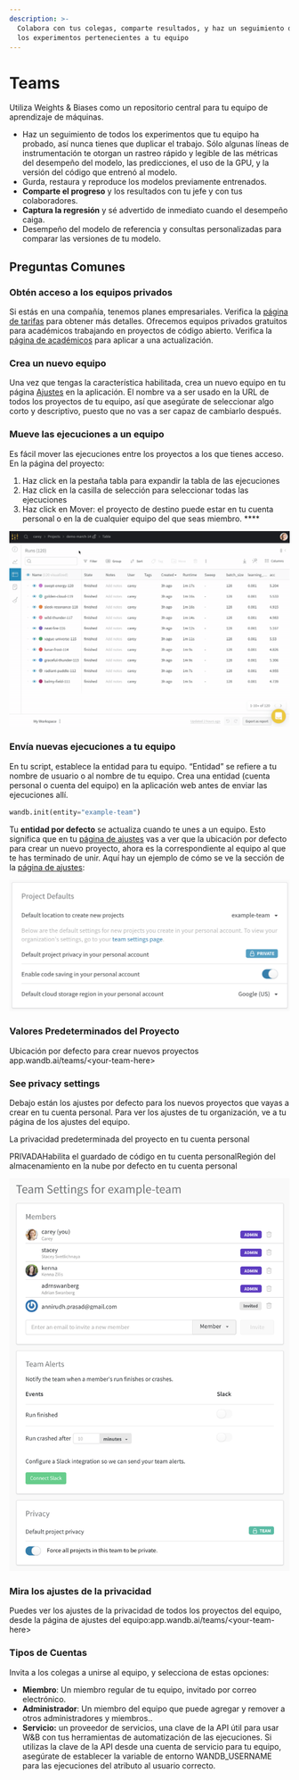```yaml
---
description: >-
  Colabora con tus colegas, comparte resultados, y haz un seguimiento de todos
  los experimentos pertenecientes a tu equipo
---
```


# Teams

Utiliza Weights & Biases como un repositorio central para tu equipo de aprendizaje de máquinas.

* Haz un seguimiento de todos los experimentos que tu equipo ha probado, así nunca tienes que duplicar el trabajo. Sólo algunas líneas de instrumentación te otorgan un rastreo rápido y legible de las métricas del desempeño del modelo, las predicciones, el uso de la GPU, y la versión del código que entrenó al modelo.
*  Gurda, restaura y reproduce los modelos previamente entrenados.
* **Comparte el progreso** y los resultados con tu jefe y con tus colaboradores.
* **Captura la regresión** y sé advertido de inmediato cuando el desempeño caiga.
* Desempeño del modelo de referencia y consultas personalizadas para comparar las versiones de tu modelo.

## Preguntas Comunes

### Obtén acceso a los equipos privados 

Si estás en una compañía, tenemos planes empresariales. Verifica la [página de ](https://www.wandb.com/pricing)[tarifas](https://www.wandb.com/pricing) para obtener más detalles. Ofrecemos equipos privados gratuitos para académicos trabajando en proyectos de código abierto. Verifica la [página de académicos](https://www.wandb.com/academic) para aplicar a una actualización. 

### Crea un nuevo equipo

Una vez que tengas la característica habilitada, crea un nuevo equipo en tu página [Ajustes](https://app.wandb.ai/settings) en la aplicación. El nombre va a ser usado en la URL de todos los proyectos de tu equipo, así que asegúrate de seleccionar algo corto y descriptivo, puesto que no vas a ser capaz de cambiarlo después.

###  Mueve las ejecuciones a un equipo

 Es fácil mover las ejecuciones entre los proyectos a los que tienes acceso. En la página del proyecto:

1. Haz click en la pestaña tabla para expandir la tabla de las ejecuciones
2. Haz click en la casilla de selección para seleccionar todas las ejecuciones
3. Haz click en Mover: el proyecto de destino puede estar en tu cuenta personal o en la de cualquier equipo del que seas miembro. ****

![](../../.gitbook/assets/demo-move-runs.gif)

### Envía nuevas ejecuciones a tu equipo

En tu script, establece la entidad para tu equipo. “Entidad” se refiere a tu nombre de usuario o al nombre de tu equipo. Crea una entidad \(cuenta personal o cuenta del equipo\) en la aplicación web antes de enviar las ejecuciones allí.

```python
wandb.init(entity="example-team")
```

Tu **entidad por defecto** se actualiza cuando te unes a un equipo. Esto significa que en tu [página de ajustes](https://app.wandb.ai/settings) vas a ver que la ubicación por defecto para crear un nuevo proyecto, ahora es la correspondiente al equipo al que te has terminado de unir. Aquí hay un ejemplo de cómo se ve la sección de la [página de ajustes](https://app.wandb.ai/settings):

![](../../.gitbook/assets/screen-shot-2020-08-17-at-12.48.57-am.png)

###  Valores Predeterminados del Proyecto

Ubicación por defecto para crear nuevos proyectos  
app.wandb.ai/teams/&lt;your-team-here&gt;

### See privacy settings

Debajo están los ajustes por defecto para los nuevos proyectos que vayas a crear en tu cuenta personal. Para ver los ajustes de tu organización, ve a tu página de los ajustes del equipo. 

La privacidad predeterminada del proyecto en tu cuenta personal                                        

PRIVADAHabilita el guardado de código en tu cuenta personalRegión del almacenamiento en la nube por defecto en tu cuenta personal

![](../../.gitbook/assets/demo-team-settings.png)

###  Mira los ajustes de la privacidad

Puedes ver los ajustes de la privacidad de todos los proyectos del equipo, desde la página de ajustes del equipo:app.wandb.ai/teams/&lt;your-team-here&gt;

### Tipos de Cuentas

Invita a los colegas a unirse al equipo, y selecciona de estas opciones:

* **Miembro**: Un miembro regular de tu equipo, invitado por correo electrónico. 
* **Administrador**: Un miembro del equipo que puede agregar y remover a otros administradores y miembros.. 
* **Servicio:** un proveedor de servicios, una clave de la API útil para usar W&B con tus herramientas de automatización de las ejecuciones. Si utilizas la clave de la API desde una cuenta de servicio para tu equipo, asegúrate de establecer la variable de entorno WANDB\_USERNAME para las ejecuciones del atributo al usuario correcto.

